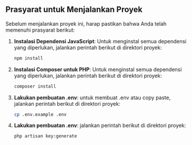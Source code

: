 ## Prasyarat untuk Menjalankan Proyek

Sebelum menjalankan proyek ini, harap pastikan bahwa Anda telah memenuhi prasyarat berikut:

1. **Instalasi Dependensi JavaScript**:
   Untuk menginstal semua dependensi yang diperlukan, jalankan perintah berikut di direktori proyek:
   ```bash
   npm install

2. **Instalasi Composer untuk PHP**:
   Untuk menginstal semua dependensi yang diperlukan, jalankan perintah berikut di direktori proyek:
   ```bash
   composer install

3. **Lakukan pembuatan .env**:
   untuk membuat .env atau copy paste, jalankan perintah berikut di direktori proyek:
   ```bash
   cp .env.example .env

4. **Lakukan pembuatan .env**:
   jalankan perintah berikut di direktori proyek:
   ```bash
   php artisan key:generate